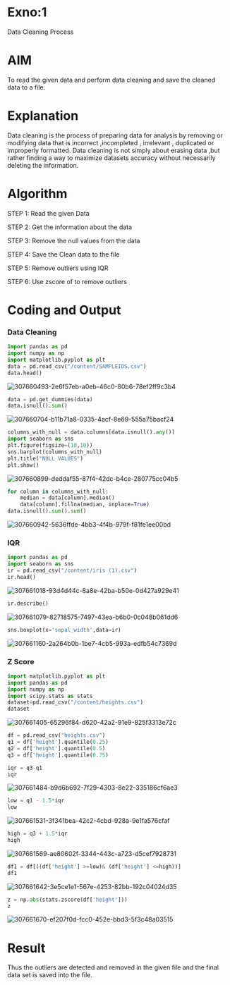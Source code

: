 # Exno:1
Data Cleaning Process

# AIM
To read the given data and perform data cleaning and save the cleaned data to a file.

# Explanation
Data cleaning is the process of preparing data for analysis by removing or modifying data that is incorrect ,incompleted , irrelevant , duplicated or improperly formatted. Data cleaning is not simply about erasing data ,but rather finding a way to maximize datasets accuracy without necessarily deleting the information.

# Algorithm
STEP 1: Read the given Data

STEP 2: Get the information about the data

STEP 3: Remove the null values from the data

STEP 4: Save the Clean data to the file

STEP 5: Remove outliers using IQR

STEP 6: Use zscore of to remove outliers

# Coding and Output
### Data Cleaning
```python
import pandas as pd
import numpy as np
import matplotlib.pyplot as plt
data = pd.read_csv("/content/SAMPLEIDS.csv")
data.head()
```
![307660493-2e6f57eb-a0eb-46c0-80b6-78ef2ff9c3b4](https://github.com/GANESH23012861/exno1/assets/147139861/ffad0c1d-30f0-4327-b2dd-0bf3927c3786)

```python
data = pd.get_dummies(data)
data.isnull().sum()
```
![307660704-b11b71a8-0335-4acf-8e69-555a75bacf24](https://github.com/GANESH23012861/exno1/assets/147139861/a38ff94a-183e-4ebf-95d2-e5c9b4f2b7ac)

```python
columns_with_null = data.columns[data.isnull().any()]
import seaborn as sns
plt.figure(figsize=(10,10))
sns.barplot(columns_with_null)
plt.title("NULL VALUES")
plt.show()
```
![307660899-deddaf55-87f4-42dc-b4ce-280775cc04b5](https://github.com/GANESH23012861/exno1/assets/147139861/ca766ded-dd43-4143-836a-b60c9af446c7)

```python
for column in columns_with_null:
    median = data[column].median()  
    data[column].fillna(median, inplace=True)
data.isnull().sum().sum()
```
![307660942-5636ffde-4bb3-4f4b-979f-f81fe1ee00bd](https://github.com/GANESH23012861/exno1/assets/147139861/9e830453-0f7c-45f2-853d-9f0c0e710249)
### IQR
```python
import pandas as pd
import seaborn as sns
ir = pd.read_csv("/content/iris (1).csv")
ir.head()
```
![307661018-93d4d44c-8a8e-42ba-b50e-0d427a929e41](https://github.com/GANESH23012861/exno1/assets/147139861/358f5a83-59f5-45c7-9cd2-41b1c895fb03)

```python
ir.describe()
```
![307661079-82718575-7497-43ea-b6b0-0c048b061dd6](https://github.com/GANESH23012861/exno1/assets/147139861/c7794747-1744-4bbe-8f3f-e3984cea4364)

```python
sns.boxplot(x='sepal_width',data=ir)
```
![307661160-2a264b0b-1be7-4cb5-993a-edfb54c7369d](https://github.com/GANESH23012861/exno1/assets/147139861/edf802d8-6134-4d5f-b902-1b436fc023e0)
### Z Score
```python
import matplotlib.pyplot as plt
import pandas as pd
import numpy as np
import scipy.stats as stats
dataset=pd.read_csv("/content/heights.csv")
dataset
```
![307661405-65296f84-d620-42a2-91e9-825f3313e72c](https://github.com/GANESH23012861/exno1/assets/147139861/ca7cb9d3-2118-42f4-a662-ce12b34f3820)

```python
df = pd.read_csv("heights.csv")
q1 = df['height'].quantile(0.25)
q2 = df['height'].quantile(0.5)
q3 = df['height'].quantile(0.75)
```

```python
iqr = q3-q1
iqr
```
![307661484-b9d6b692-7f29-4303-8e22-335186cf6ae3](https://github.com/GANESH23012861/exno1/assets/147139861/8b6d11d2-d804-4392-8dbc-8439821cc77f)

```python
low = q1 - 1.5*iqr
low
```
![307661531-3f341bea-42c2-4cbd-928a-9e1fa576cfaf](https://github.com/GANESH23012861/exno1/assets/147139861/c92b6ed5-6ae2-4ade-a0d2-61c62ca88a8a)

```python
high = q3 + 1.5*iqr
high
```
![307661569-ae80602f-3344-443c-a723-d5cef7928731](https://github.com/GANESH23012861/exno1/assets/147139861/4f14e20e-a17c-4d9f-a0aa-98583ad578ba)

```python
df1 = df[((df['height'] >=low)& (df['height'] <=high))]
df1
```
![307661642-3e5ce1e1-567e-4253-82bb-192c04024d35](https://github.com/GANESH23012861/exno1/assets/147139861/a62184d6-c313-4d42-8fc9-330e7fa1e449)

```python
z = np.abs(stats.zscore(df['height']))
z
```
![307661670-ef207f0d-fcc0-452e-bbd3-5f3c48a03515](https://github.com/GANESH23012861/exno1/assets/147139861/b7ffea06-bca0-43b9-a63b-5f7679b0924b)

# Result
Thus the outliers are detected and removed in the given file and the final data set is saved into the file.
